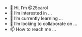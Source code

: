 - 👋 Hi, I’m @25carol
- 👀 I’m interested in ...
- 🌱 I’m currently learning ...
- 💞️ I’m looking to collaborate on ...
- 📫 How to reach me ...

<!---
25carol/25carol is a ✨ special ✨ repository because its `README.md` (this file) appears on your GitHub profile.
You can click the Preview link to take a look at your changes.
--->
